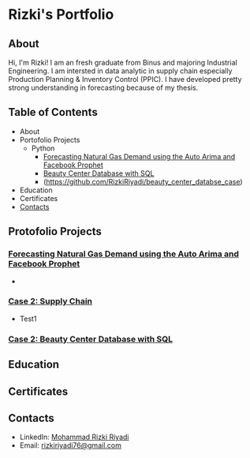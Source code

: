 # Rizki's Portfolio
## About
Hi, I'm Rizki! I am an fresh graduate from Binus and majoring Industrial Engineering. I am intersted in data analytic in supply chain especially Production Planning & Inventory Control (PPIC). I have developed pretty strong understanding in forecasting because of my thesis. 

## Table of Contents
- About
- Portofolio Projects
  - Python 
    - [Forecasting Natural Gas Demand using the Auto Arima and Facebook Prophet](https://github.com/RizkiRiyadi/RizkiRiyadi.github.io/blob/main/README.md#Forecasting-Natural-Gas-Demand-using-the-Auto-Arima-and-Facebook-Prophet)
    - [Beauty Center Database with SQL](https://github.com/RizkiRiyadi/beauty_center_databse_case)
    - (https://github.com/RizkiRiyadi/beauty_center_databse_case)
- Education 
- Certificates
- [Contacts](https://github.com/RizkiRiyadi/RizkiRiyadi.github.io/blob/main/README.md#contacts)

## Protofolio Projects
### [Forecasting Natural Gas Demand using the Auto Arima and Facebook Prophet](https://github.com/RizkiRiyadi/ForecastGasDemandKarawang)
* 

### [Case 2: Supply Chain](https://github.com/RizkiRiyadi/Supply_Chain_Case)
* Test1

### [Case 2: Beauty Center Database with SQL](https://github.com/RizkiRiyadi/beauty_center_databse_case)


## Education

## Certificates

## Contacts
- LinkedIn: [Mohammad Rizki Riyadi](https://www.linkedin.com/in/mohammad-rizki-riyadi/)
- Email: rizkiriyadi76@gmail.com


